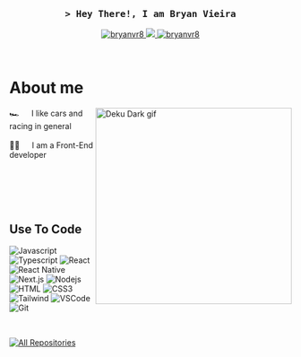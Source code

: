 
<!-- Intro  -->
<h3 align="center">
        <samp>&gt; Hey There!, I am
                <b><a target="_blank">Bryan Vieira</a></b>
        </samp>
</h3>

<p align="center">
 <a href="https://www.linkedin.com/in/bryan-vieira-b7938a271/" target="_blank">
  <img src="https://img.shields.io/badge/LinkedIn-0077B5?style=for-the-badge&logo=linkedin&logoColor=white" alt="bryanvr8"/>
 </a>
 <a href="https://twitter.com/bryan_vr8" target="_blank">
  <img src="https://img.shields.io/badge/Twitter-1DA1F2?style=for-the-badge&logo=twitter&logoColor=white" />
 </a>
 <a href="https://instagram.com/bryan_vr8" target="_blank">
  <img src="https://img.shields.io/badge/Instagram-fe4164?style=for-the-badge&logo=instagram&logoColor=white" alt="bryanvr8" />
 </a> 
</p>
<br />

<!-- About Section -->

# About me

<p>
 <img align="right" width="350" src="https://media.tenor.com/GRtoaWi2Bi8AAAAM/deku-midoriya.gif" alt="Deku Dark gif" />
  
 🏎️ &emsp; I like cars and racing in general<br/><br/>
 👨‍💻 &emsp; I am a Front-End developer<br/><br/>

</p>

<br/>
<br/>
<br/>

## Use To Code

![Javascript](https://img.shields.io/badge/Javascript-F0DB4F?style=for-the-badge&labelColor=black&logo=javascript&logoColor=F0DB4F)
![Typescript](https://img.shields.io/badge/Typescript-007acc?style=for-the-badge&labelColor=black&logo=typescript&logoColor=007acc)
![React](https://img.shields.io/badge/-React-61DBFB?style=for-the-badge&labelColor=black&logo=react&logoColor=61DBFB)
![React Native](https://img.shields.io/badge/React_Native-20232A?style=for-the-badge&logo=react&logoColor=61DAFB)
![Next.js](https://img.shields.io/badge/next.js-000000?style=for-the-badge&logo=nextdotjs&logoColor=white)
![Nodejs](https://img.shields.io/badge/Nodejs-3C873A?style=for-the-badge&labelColor=black&logo=node.js&logoColor=3C873A)
![HTML](https://img.shields.io/badge/HTML5-E34F26?style=for-the-badge&logo=html5&logoColor=white)
![CSS3](https://img.shields.io/badge/CSS3-1572B6?style=for-the-badge&logo=css3&logoColor=white)
![Tailwind](https://img.shields.io/badge/Tailwind_CSS-092749?style=for-the-badge&logo=tailwindcss&logoColor=06B6D4&labelColor=000000)
![VSCode](https://img.shields.io/badge/Visual_Studio-0078d7?style=for-the-badge&logo=visual%20studio&logoColor=white)
![Git](https://img.shields.io/badge/Git-F05032?style=for-the-badge&logo=git&logoColor=white)

<br/>
<p align="left">
  <a href="https://github.com/bryanvr8?tab=repositories" target="_blank"><img alt="All Repositories" title="All Repositories" src="https://img.shields.io/badge/-All%20Repos-2962FF?style=for-the-badge&logo=koding&logoColor=white"/></a>
</p>
